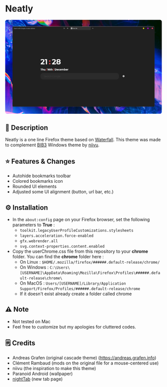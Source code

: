 # Neatly

![Neatly preview](img/Preview.png)

## 📃 Description

Neatly is a one line Firefox theme based on [Waterfall](https://github.com/crambaud/waterfall). This theme was made to complement [BIB3](https://www.deviantart.com/niivu/art/BIB3-for-Windows-886441919) Windows theme by [niivu](https://www.deviantart.com/niivu).

## ⭐ Features & Changes

- Autohide bookmarks toolbar
- Colored bookmarks icon
- Rounded UI elements
- Adjusted some UI alignment (button, url bar, etc.)

## ⚙️ Installation

- In the `about:config` page on your Firefox browser, set the following parameters to **True** :
  - `toolkit.legacyUserProfileCustomizations.stylesheets`
  - `layers.acceleration.force-enabled`
  - `gfx.webrender.all`
  - `svg.context-properties.content.enabled`
- Copy the userChrome.css file from this repository to your **chrome** folder. You can find the **chrome** folder here :
  - On Linux : `$HOME/.mozilla/firefox/######.default-release/chrome/`
  - On Windows : `C:\Users\[USERNAME]\AppData\Roaming\Mozilla\Firefox\Profiles\######.default-release\chrome\`
  - On MacOS : `Users/[USERNAME]/Library/Application Support/Firefox/Profiles/######.default-release/chrome`
  - If it doesn't exist already create a folder called chrome

## ⚠️ Note

- Not tested on Mac
- Feel free to customize but my apologies for cluttered codes.

## 🗒️ Credits

- Andreas Grafen (original cascade theme) (https://andreas.grafen.info)
- Clément Rambaud (mods on the original file for a mouse-centered use)
- niivu (the inspiration to make this theme)
- Paranoid Android (wallpaper)
- [nightTab](https://github.com/zombieFox/nightTab) (new tab page)
